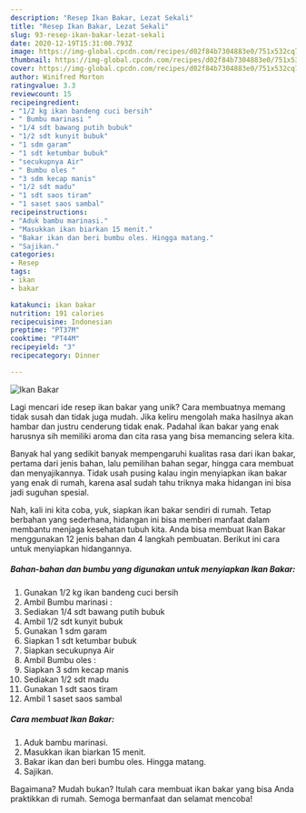 ```yaml
---
description: "Resep Ikan Bakar, Lezat Sekali"
title: "Resep Ikan Bakar, Lezat Sekali"
slug: 93-resep-ikan-bakar-lezat-sekali
date: 2020-12-19T15:31:00.793Z
image: https://img-global.cpcdn.com/recipes/d02f84b7304883e0/751x532cq70/ikan-bakar-foto-resep-utama.jpg
thumbnail: https://img-global.cpcdn.com/recipes/d02f84b7304883e0/751x532cq70/ikan-bakar-foto-resep-utama.jpg
cover: https://img-global.cpcdn.com/recipes/d02f84b7304883e0/751x532cq70/ikan-bakar-foto-resep-utama.jpg
author: Winifred Morton
ratingvalue: 3.3
reviewcount: 15
recipeingredient:
- "1/2 kg ikan bandeng cuci bersih"
- " Bumbu marinasi "
- "1/4 sdt bawang putih bubuk"
- "1/2 sdt kunyit bubuk"
- "1 sdm garam"
- "1 sdt ketumbar bubuk"
- "secukupnya Air"
- " Bumbu oles "
- "3 sdm kecap manis"
- "1/2 sdt madu"
- "1 sdt saos tiram"
- "1 saset saos sambal"
recipeinstructions:
- "Aduk bambu marinasi."
- "Masukkan ikan biarkan 15 menit."
- "Bakar ikan dan beri bumbu oles. Hingga matang."
- "Sajikan."
categories:
- Resep
tags:
- ikan
- bakar

katakunci: ikan bakar 
nutrition: 191 calories
recipecuisine: Indonesian
preptime: "PT37M"
cooktime: "PT44M"
recipeyield: "3"
recipecategory: Dinner

---
```



![Ikan Bakar](https://img-global.cpcdn.com/recipes/d02f84b7304883e0/751x532cq70/ikan-bakar-foto-resep-utama.jpg)

Lagi mencari ide resep ikan bakar yang unik? Cara membuatnya memang tidak susah dan tidak juga mudah. Jika keliru mengolah maka hasilnya akan hambar dan justru cenderung tidak enak. Padahal ikan bakar yang enak harusnya sih memiliki aroma dan cita rasa yang bisa memancing selera kita.

Banyak hal yang sedikit banyak mempengaruhi kualitas rasa dari ikan bakar, pertama dari jenis bahan, lalu pemilihan bahan segar, hingga cara membuat dan menyajikannya. Tidak usah pusing kalau ingin menyiapkan ikan bakar yang enak di rumah, karena asal sudah tahu triknya maka hidangan ini bisa jadi suguhan spesial.




Nah, kali ini kita coba, yuk, siapkan ikan bakar sendiri di rumah. Tetap berbahan yang sederhana, hidangan ini bisa memberi manfaat dalam membantu menjaga kesehatan tubuh kita. Anda bisa membuat Ikan Bakar menggunakan 12 jenis bahan dan 4 langkah pembuatan. Berikut ini cara untuk menyiapkan hidangannya.

<!--inarticleads1-->

##### Bahan-bahan dan bumbu yang digunakan untuk menyiapkan Ikan Bakar:

1. Gunakan 1/2 kg ikan bandeng cuci bersih
1. Ambil  Bumbu marinasi :
1. Sediakan 1/4 sdt bawang putih bubuk
1. Ambil 1/2 sdt kunyit bubuk
1. Gunakan 1 sdm garam
1. Siapkan 1 sdt ketumbar bubuk
1. Siapkan secukupnya Air
1. Ambil  Bumbu oles :
1. Siapkan 3 sdm kecap manis
1. Sediakan 1/2 sdt madu
1. Gunakan 1 sdt saos tiram
1. Ambil 1 saset saos sambal




<!--inarticleads2-->

##### Cara membuat Ikan Bakar:

1. Aduk bambu marinasi.
1. Masukkan ikan biarkan 15 menit.
1. Bakar ikan dan beri bumbu oles. Hingga matang.
1. Sajikan.




Bagaimana? Mudah bukan? Itulah cara membuat ikan bakar yang bisa Anda praktikkan di rumah. Semoga bermanfaat dan selamat mencoba!
